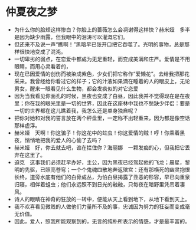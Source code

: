 # 仲夏夜之梦

- 为什么你的脸颊这样惨白？你脸上的蔷薇怎么会凋谢得这样快？赫米娅　多半是因为缺少雨露，但我眼中的泪涛可以灌溉它们。
- 但还来不及说一声“瞧啊！”黑暗早已张开口把它吞噬了。光明的事物，总是那样很快地变成了混沌。
- 一切卑劣的弱点，在恋爱中都成为无足重轻，而变成美满和庄严。爱情是不用眼睛，而用心灵看着的，
- 现在已因爱情的创伤而被染成紫色，少女们把它称作“爱懒花”。去给我把那花采来。我曾经给你看过它的样子；它的汁液如果滴在睡着的人的眼皮上，无论男女，醒来一眼看见什么生物，都会发疯似的对它恋爱
- 因为当我看见你面孔的时候，黑夜也变成了白昼，因此我并不觉得现在是在夜里；你在我的眼光里是一切的世界，因此在这座林中我也不愁缺少伴侣：要是一切的世界都在这儿瞧着我，我怎么还是单身独自呢？　
- 把你对她和对我的誓言放在两个秤盘里，一定称不出轻重来，因为都是像空话那样虚浮。
- 赫米娅　天啊！你这骗子！你这花中的蛀虫！你这爱情的贼！哼！你乘着黑夜，悄悄地把我的爱人的心偷了去吗？
- 赫米娅　好，你去就去吧，谁在拦住你？海丽娜　一颗发痴的心，但我把它丢弃在这里了。
- 迫克　这事我们必须赶早办好，主公，因为黑夜已经驾起他的飞龙；晨星，黎明的先驱，已照亮苍穹；一个个鬼魂四散地奔返殡宫：还有那横死的幽灵抱恨长终，道旁水底有他们的白骨成丛，为怕白昼揭露了丑恶的形容，早已向重泉归寝，相伴着蛆虫；他们永远照不到日光的融融，只每夜在暗野里凭吊着凄风。
- 诗人的眼睛在神奇的狂放的一转中，便能从天上看到地下，从地下看到天上。
- 我不欢喜看见微贱的人做他们力量所不及的事，忠诚因为努力的狂妄而变成毫无价值。
- 因此，爱人，照我所能观察到的，无言的纯朴所表示的情感，才是最丰富的。